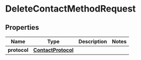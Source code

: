 

# DeleteContactMethodRequest


## Properties

| Name | Type | Description | Notes |
|------------ | ------------- | ------------- | -------------|
|**protocol** | [**ContactProtocol**](ContactProtocol.md) |  |  |



